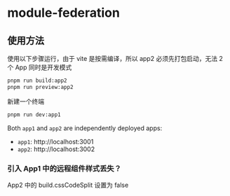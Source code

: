 # module-federation

## 使用方法

使用以下步骤运行，由于 vite 是按需编译，所以 app2 必须先打包启动，无法 2 个 App 同时是开发模式

```bash
pnpm run build:app2
pnpm run preview:app2
```

新建一个终端

```bash
pnpm run dev:app1
```

Both `app1` and `app2` are independently deployed apps:

- `app1`: http://localhost:3001
- `app2`: http://localhost:3002

### 引入 App1 中的远程组件样式丢失？

App2 中的 build.cssCodeSplit 设置为 false
